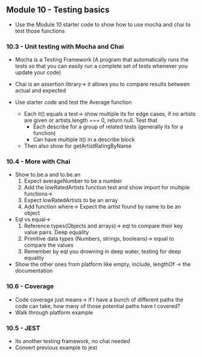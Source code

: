 ## Module 10 - Testing basics

- Use the Module 10 starter code to show how to use mocha and chai to test those functions
### 10.3 - Unit testing with Mocha and Chai

- Mocha is a Testing Framework (A program that automatically runs the tests so that you can easily run a complete set of tests whenever you update your code)
- Chai is an assertion library-> it allows you to compare results between actual and expected

- Use starter code and test the Average function
  - Each it() equals a test-> show multiple its for edge cases, if no artists are given or artists.length === 0, return null. Test that
	- Each describe for a group of related tests (generally its for a function)
	- Can have multiple it() in a describe block
  - Then also show for getArtistRatingByName

### 10.4 - More with Chai
- Show to.be.a and to.be.an
  1. Expect averageNumber to be a number
  2. Add the lowRatedArtists function test and show import for multiple functions->
  3. Expect lowRatedArtists to be an array
  4. Add function where-> Expect the artist found by name to be an object
- Eql vs equal-> 
  1. Reference types(Objects and arrays)-> eql to compare their key value pairs. Deep equality
  2. Primitive data types (Numbers, strings, booleans)-> equal to compare the values
  3. Remember by eql you drowning in deep water, testing for deep equality
- Show the other ones from platform like empty, include, lengthOf -> the documentation

### 10.6 - Coverage
- Code coverage just means-> if I have a bunch of different paths the code can take, how many of those potential paths have I covered?
- Walk through platform example


### 10.5 - JEST
- Its another testing framework, no chai needed
- Convert previous example to jest
